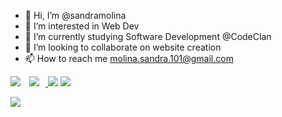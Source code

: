 - 👋 Hi, I’m @sandramolina
- 👀 I’m interested in Web Dev
- 🌱 I’m currently studying Software Development @CodeClan
- 💞️ I’m looking to collaborate on website creation
- 📫 How to reach me molina.sandra.101@gmail.com

<p align = "left">
    <img src = "https://img.shields.io/badge/Python-3776AB?style=for-the-badge&logo=python&logoColor=white"/>
    <a href='https://www.linkedin.com/in/sandramolinaok/'>
        <img src="https://img.shields.io/badge/LinkedIn-0077B5?style=for-the-badge&logo=linkedin&logoColor=white"
        style="height : auto; margin-left : 10px; margin-right : 10px;"
        />
    </a>
    <img src="https://img.shields.io/badge/React-blue?style=for-the-badge&logo=react&logoColor=white">
    <img src="https://img.shields.io/badge/JavaScript-F7DF1E?style=for-the-badge&logo=javascript&logoColor=black">
</p>
<a href="https://hits.seeyoufarm.com">
    <img src="https://hits.seeyoufarm.com/api/count/incr/badge.svg?url=https%3A%2F%2Fgithub.com%2Fsandramolina%2Fsandramolina&count_bg=%23B85CCF&title_bg=%23ACA2A2&icon=&icon_color=%23E7E7E7&title=hits&edge_flat=false"/></a>
